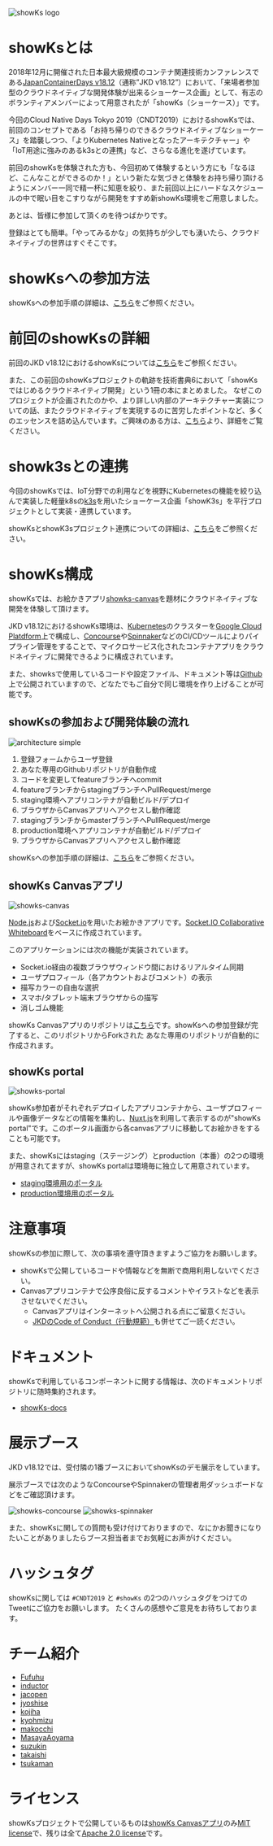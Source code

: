 ![showKs logo](./images/showKs_logo.png)

# showKsとは

2018年12月に開催された日本最大級規模のコンテナ関連技術カンファレンスである[JapanContainerDays v18.12](https://containerdays.jp/)（通称”JKD v18.12”）において、「来場者参加型のクラウドネイティブな開発体験が出来るショーケース企画」として、有志のボランティアメンバーによって用意されたが「showKs（ショーケース）」です。

今回のCloud Native Days Tokyo 2019（CNDT2019）におけるshowKsでは、前回のコンセプトである「お持ち帰りのできるクラウドネイティブなショーケース」を踏襲しつつ、「よりKubernetes Nativeとなったアーキテクチャー」や「IoT用途に強みのあるk3sとの連携」など、さらなる進化を遂げています。

前回のshowKsを体験された方も、今回初めて体験するという方にも「なるほど、こんなことができるのか！」という新たな気づきと体験をお持ち帰り頂けるようにメンバー一同で精一杯に知恵を絞り、また前回以上にハードなスケジュールの中で眠い目をこすりながら開発をすすめ新showKs環境をご用意しました。

あとは、皆様に参加して頂くのを待つばかりです。

登録はとても簡単。「やってみるかな」の気持ちが少しでも湧いたら、クラウドネイティブの世界はすぐそこです。

# showKsへの参加方法

showKsへの参加手順の詳細は、[こちら](./howToJoin.md)をご参照ください。

# 前回のshowKsの詳細

前回のJKD v18.12におけるshowKsについては[こちら](./howToJoin.md)をご参照ください。

また、この前回のshowKsプロジェクトの軌跡を技術書典6において「showKsではじめるクラウドネイティブ開発」という1冊の本にまとめました。
なぜこのプロジェクトが企画されたのかや、より詳しい内部のアーキテクチャー実装についての話、またクラウドネイティブを実現するのに苦労したポイントなど、多くのエッセンスを詰め込んでいます。ご興味のある方は、[こちら](https://booth.pm/ja/items/1318454)より、詳細をご覧ください。

# showk3sとの連携

今回のshowKsでは、IoT分野での利用などを視野にKubernetesの機能を絞り込んで実装した軽量k8sの[k3s](https://k3s.io/)を用いたショーケース企画「showK3s」を平行プロジェクトとして実装・連携しています。

showKsとshowK3sプロジェクト連携についての詳細は、[こちら](./showk3s.md)をご参照ください。

# showKs構成

showKsでは、お絵かきアプリ[showks-canvas](https://github.com/cloudnativedaysjp/showks-canvas)を題材にクラウドネイティブな開発を体験して頂けます。

JKD v18.12におけるshowKs環境は、[Kubernetes](https://kubernetes.io)のクラスターを[Google Cloud Platdform](https://cloud.google.com)上で構成し、[Concourse](https://concourse-ci.org)や[Spinnaker](https://www.spinnaker.io)などのCI/CDツールによりパイプライン管理をすることで、マイクロサービス化されたコンテナアプリをクラウドネイティブに開発できるように構成されています。

また、showksで使用しているコードや設定ファイル、ドキュメント等は[Github](https://github.com/containerdaysjp)上で公開されていますので、どなたでもご自分で同じ環境を作り上げることが可能です。

## showKsの参加および開発体験の流れ

![architecture simple](./images/architecture_simple.png)

1. 登録フォームからユーザ登録
2. あなた専用のGithubリポジトリが自動作成
3. コードを変更してfeatureブランチへcommit
4. featureブランチからstagingブランチへPullRequest/merge
5. staging環境へアプリコンテナが自動ビルド/デプロイ
6. ブラウザからCanvasアプリへアクセスし動作確認
7. stagingブランチからmasterブランチへPullRequest/merge
8. production環境へアプリコンテナが自動ビルド/デプロイ
9. ブラウザからCanvasアプリへアクセスし動作確認

showKsへの参加手順の詳細は、[こちら](./howToJoin.md)をご参照ください。

## showKs Canvasアプリ

![showks-canvas](./images/showks-canvas-sample.png)

[Node.js](https://nodejs.org/)および[Socket.io](https://socket.io)を用いたお絵かきアプリです。[Socket.IO Collaborative Whiteboard](https://github.com/socketio/socket.io/tree/master/examples/whiteboard)をベースに作成されています。

このアプリケーションには次の機能が実装されています。

- Socket.io経由の複数ブラウザウィンドウ間におけるリアルタイム同期
- ユーザプロフィール（各アカウントおよびコメント）の表示
- 描写カラーの自由な選択
- スマホ/タブレット端末ブラウザからの描写
- 消しゴム機能

showKs Canvasアプリのリポジトリは[こちら](https://github.com/containerdaysjp/showks-canvas)です。showKsへの参加登録が完了すると、このリポジトリからForkされた
あなた専用のリポジトリが自動的に作成されます。

## showKs portal

![showks-portal](./images/showks-portal-sample.png)

showKs参加者がそれぞれデプロイしたアプリコンテナから、ユーザプロフィールや画像データなどの情報を集約し、[Nuxt.js](https://nuxtjs.org)を利用して表示するのが"showKs portal"です。このポータル画面から各canvasアプリに移動してお絵かきをすることも可能です。

また、showKsにはstaging（ステージング）とproduction（本番）の2つの環境が用意されてますが、showKs portalは環境毎に独立して用意されています。

 - [staging環境用のポータル](https://portal.stg.showks.containerdays.jp)
 - [production環境用のポータル](https://portal.showks.containerdays.jp)


# 注意事項

showKsの参加に際して、次の事項を遵守頂きますようご協力をお願いします。

- showKsで公開しているコードや情報などを無断で商用利用しないでください。
- Canvasアプリコンテナで公序良俗に反するコメントやイラストなどを表示させないでください。
  - Canvasアプリはインターネットへ公開される点にご留意ください。
  - [JKDのCode of Conduct（行動規範）](https://containerdays.jp/#event-slides)も併せてご一読ください。

# ドキュメント

showKsで利用しているコンポーネントに関する情報は、次のドキュメントリポジトリに随時集約されます。

- [showKs-docs](https://github.com/containerdaysjp/showks-docs)


# 展示ブース

JKD v18.12では、受付隣の1番ブースにおいてshowKsのデモ展示をしています。

展示ブースでは次のようなConcourseやSpinnakerの管理者用ダッシュボードなどをご確認頂けます。

![showks-concourse](./images/showks-concourse.png)
![showks-spinnaker](./images/showks-spinnaker.png)

また、showKsに関しての質問も受け付けておりますので、なにかお聞きになりたいことがありましたらブース担当者までお気軽にお声がけください。

# ハッシュタグ

showKsに関しては `#CNDT2019` と `#showKs` の2つのハッシュタグをつけてのTweetにご協力をお願いします。
たくさんの感想やご意見をお待ちしております。

# チーム紹介

 - [Fufuhu](https://github.com/Fufuhu)
 - [inductor](https://github.com/inductor)
 - [jacopen](https://github.com/jacopen)
 - [jyoshise](https://github.com/jyoshise)
 - [kojiha](https://github.com/kojiha)
 - [kyohmizu](https://github.com/kyohmizu)
 - [makocchi](https://github.com/makocchi-git)
 - [MasayaAoyama](https://github.com/MasayaAoyama)
 - [suzukin](https://github.com/suzukin)
 - [takaishi](https://github.com/takaishi)
 - [tsukaman](https://github.com/tsukaman)

# ライセンス

showKsプロジェクトで公開しているものは[showKs Canvasアプリ](https://github.com/containerdaysjp/showks-canvas)のみ[MIT license](https://opensource.org/licenses/MIT)で、残りは全て[Apache 2.0 license](https://www.apache.org/licenses/LICENSE-2.0)です。
